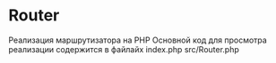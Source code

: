 # Router
 Реализация маршрутизатора на PHP
 Основной код для просмотра реализации содержится в файлайх
index.php src/Router.php
